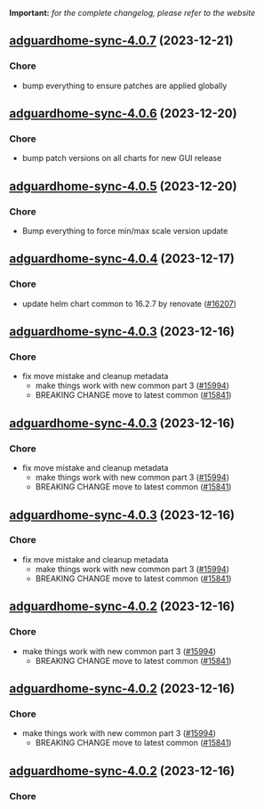 **Important:**
*for the complete changelog, please refer to the website*




## [adguardhome-sync-4.0.7](https://github.com/truecharts/charts/compare/adguardhome-sync-4.0.6...adguardhome-sync-4.0.7) (2023-12-21)

### Chore

- bump everything to ensure patches are applied globally
  
  


## [adguardhome-sync-4.0.6](https://github.com/truecharts/charts/compare/adguardhome-sync-4.0.5...adguardhome-sync-4.0.6) (2023-12-20)

### Chore

- bump patch versions on all charts for new GUI release
  
  


## [adguardhome-sync-4.0.5](https://github.com/truecharts/charts/compare/adguardhome-sync-4.0.4...adguardhome-sync-4.0.5) (2023-12-20)

### Chore

- Bump everything to force min/max scale version update
  
  


## [adguardhome-sync-4.0.4](https://github.com/truecharts/charts/compare/adguardhome-sync-4.0.3...adguardhome-sync-4.0.4) (2023-12-17)

### Chore

- update helm chart common to 16.2.7 by renovate ([#16207](https://github.com/truecharts/charts/issues/16207))
  
  


## [adguardhome-sync-4.0.3](https://github.com/truecharts/charts/compare/adguardhome-sync-3.0.3...adguardhome-sync-4.0.3) (2023-12-16)

### Chore

- fix move mistake and cleanup metadata
  - make things work with new common part 3 ([#15994](https://github.com/truecharts/charts/issues/15994))
  - BREAKING CHANGE move to latest common ([#15841](https://github.com/truecharts/charts/issues/15841))
  
  


## [adguardhome-sync-4.0.3](https://github.com/truecharts/charts/compare/adguardhome-sync-3.0.3...adguardhome-sync-4.0.3) (2023-12-16)

### Chore

- fix move mistake and cleanup metadata
  - make things work with new common part 3 ([#15994](https://github.com/truecharts/charts/issues/15994))
  - BREAKING CHANGE move to latest common ([#15841](https://github.com/truecharts/charts/issues/15841))
  
  


## [adguardhome-sync-4.0.3](https://github.com/truecharts/charts/compare/adguardhome-sync-3.0.3...adguardhome-sync-4.0.3) (2023-12-16)

### Chore

- fix move mistake and cleanup metadata
  - make things work with new common part 3 ([#15994](https://github.com/truecharts/charts/issues/15994))
  - BREAKING CHANGE move to latest common ([#15841](https://github.com/truecharts/charts/issues/15841))
  
  


## [adguardhome-sync-4.0.2](https://github.com/truecharts/charts/compare/adguardhome-sync-3.0.3...adguardhome-sync-4.0.2) (2023-12-16)

### Chore

- make things work with new common part 3 ([#15994](https://github.com/truecharts/charts/issues/15994))
  - BREAKING CHANGE move to latest common ([#15841](https://github.com/truecharts/charts/issues/15841))
  
  


## [adguardhome-sync-4.0.2](https://github.com/truecharts/charts/compare/adguardhome-sync-3.0.3...adguardhome-sync-4.0.2) (2023-12-16)

### Chore

- make things work with new common part 3 ([#15994](https://github.com/truecharts/charts/issues/15994))
  - BREAKING CHANGE move to latest common ([#15841](https://github.com/truecharts/charts/issues/15841))
  
  


## [adguardhome-sync-4.0.2](https://github.com/truecharts/charts/compare/adguardhome-sync-3.0.3...adguardhome-sync-4.0.2) (2023-12-16)

### Chore

